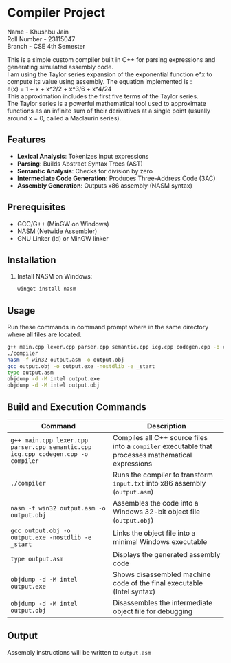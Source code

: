 # Compiler Project

Name - Khushbu Jain<br>
Roll Number - 23115047<br>
Branch - CSE 4th Semester<br>

This is a simple custom compiler built in C++ for parsing expressions and generating simulated assembly code.<br>
I am using the Taylor series expansion of the exponential function e^x to compute its value using assembly. The equation implemented is : <br>
e(x) = 1 + x + x^2/2 + x^3/6 + x^4/24<br>
This approximation includes the first five terms of the Taylor series.<br>
The Taylor series is a powerful mathematical tool used to approximate functions as an infinite sum of their derivatives at a single point (usually around x = 0, called a Maclaurin series).

## Features

- **Lexical Analysis**: Tokenizes input expressions
- **Parsing**: Builds Abstract Syntax Trees (AST)
- **Semantic Analysis**: Checks for division by zero
- **Intermediate Code Generation**: Produces Three-Address Code (3AC)
- **Assembly Generation**: Outputs x86 assembly (NASM syntax)

## Prerequisites

- GCC/G++ (MinGW on Windows)
- NASM (Netwide Assembler)
- GNU Linker (ld) or MinGW linker

## Installation

1. Install NASM on Windows:
   ```bash
   winget install nasm

## Usage
Run these commands in command prompt where in the same directory where all files are located.
```bash
g++ main.cpp lexer.cpp parser.cpp semantic.cpp icg.cpp codegen.cpp -o compiler
./compiler
nasm -f win32 output.asm -o output.obj 
gcc output.obj -o output.exe -nostdlib -e _start
type output.asm
objdump -d -M intel output.exe
objdump -d -M intel output.obj
```
## Build and Execution Commands

| Command | Description |
|---------|-------------|
| `g++ main.cpp lexer.cpp parser.cpp semantic.cpp icg.cpp codegen.cpp -o compiler` | Compiles all C++ source files into a `compiler` executable that processes mathematical expressions |
| `./compiler` | Runs the compiler to transform `input.txt` into x86 assembly (`output.asm`) |
| `nasm -f win32 output.asm -o output.obj` | Assembles the code into a Windows 32-bit object file (`output.obj`) |
| `gcc output.obj -o output.exe -nostdlib -e _start` | Links the object file into a minimal Windows executable |
| `type output.asm` | Displays the generated assembly code |
| `objdump -d -M intel output.exe` | Shows disassembled machine code of the final executable (Intel syntax) |
| `objdump -d -M intel output.obj` | Disassembles the intermediate object file for debugging |

## Output
Assembly instructions will be written to `output.asm`
